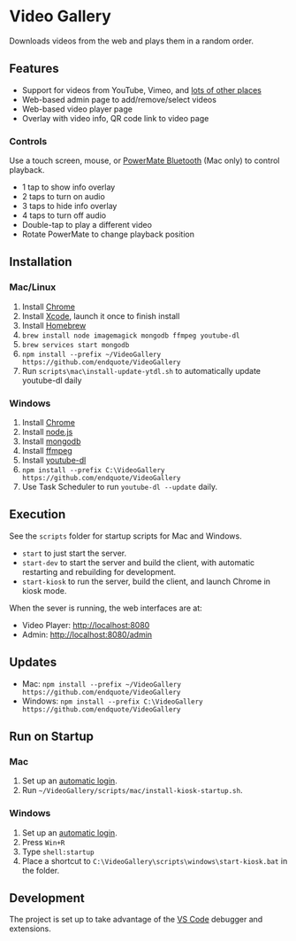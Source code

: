 # Video Gallery

Downloads videos from the web and plays them in a random order.

## Features

* Support for videos from YouTube, Vimeo, and [lots of other places](http://rg3.github.io/youtube-dl/supportedsites.html)
* Web-based admin page to add/remove/select videos
* Web-based video player page
* Overlay with video info, QR code link to video page

### Controls

Use a touch screen, mouse, or [PowerMate Bluetooth](https://griffintechnology.com/us/powermate-bluetooth) (Mac only) to control playback.

* 1 tap to show info overlay
* 2 taps to turn on audio
* 3 taps to hide info overlay
* 4 taps to turn off audio
* Double-tap to play a different video
* Rotate PowerMate to change playback position

## Installation

### Mac/Linux

1. Install [Chrome](https://www.google.com/chrome/)
1. Install [Xcode](https://itunes.apple.com/us/app/xcode/id497799835?mt=12), launch it once to finish install
1. Install [Homebrew](https://brew.sh)
1. `brew install node imagemagick mongodb ffmpeg youtube-dl`
1. `brew services start mongodb`
1. `npm install --prefix ~/VideoGallery https://github.com/endquote/VideoGallery`
1. Run `scripts\mac\install-update-ytdl.sh` to automatically update youtube-dl daily

### Windows

1. Install [Chrome](https://www.google.com/chrome/)
1. Install [node.js](https://nodejs.org)
1. Install [mongodb](https://www.mongodb.com)
1. Install [ffmpeg](http://ffmpeg.org)
1. Install [youtube-dl](http://rg3.github.io/youtube-dl/)
1. `npm install --prefix C:\VideoGallery https://github.com/endquote/VideoGallery`
1. Use Task Scheduler to run `youtube-dl --update` daily.

## Execution

See the `scripts` folder for startup scripts for Mac and Windows.

* `start` to just start the server.
* `start-dev` to start the server and build the client, with automatic restarting and rebuilding for development.
* `start-kiosk` to run the server, build the client, and launch Chrome in kiosk mode.

When the sever is running, the web interfaces are at:

* Video Player: [http://localhost:8080](http://localhost:8080)
* Admin: [http://localhost:8080/admin](http://localhost:8080/admin)

## Updates

* Mac: `npm install --prefix ~/VideoGallery https://github.com/endquote/VideoGallery`
* Windows: `npm install --prefix C:\VideoGallery https://github.com/endquote/VideoGallery`

## Run on Startup

### Mac

1. Set up an [automatic login](https://support.apple.com/en-us/HT201476).
1. Run `~/VideoGallery/scripts/mac/install-kiosk-startup.sh`.

### Windows

1. Set up an [automatic login](https://technet.microsoft.com/en-us/library/ee872306.aspx).
1. Press `Win+R`
1. Type `shell:startup`
1. Place a shortcut to `C:\VideoGallery\scripts\windows\start-kiosk.bat` in the folder.

## Development

The project is set up to take advantage of the [VS Code](https://code.visualstudio.com) debugger and extensions.
